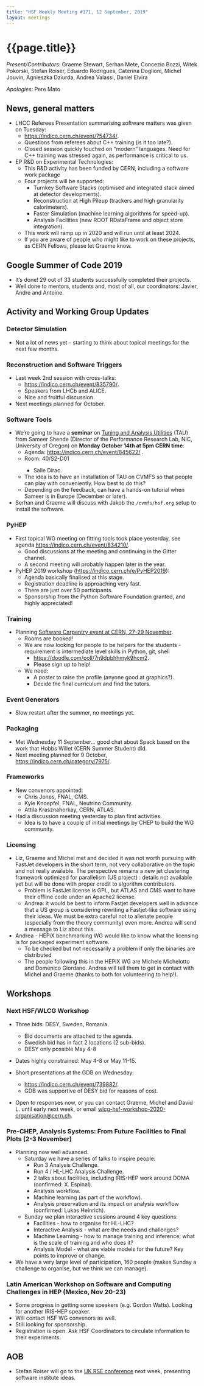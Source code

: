 ```yaml
---
title: "HSF Weekly Meeting #171, 12 September, 2019"
layout: meetings
---
```


# {{page.title}}

<span dir="ltr">_Present/Contributors_: Graeme Stewart, Serhan Mete, Concezio
Bozzi, Witek Pokorski, Stefan Roiser, Eduardo Rodrigues, Caterina Doglioni,
Michel Jouvin, Agnieszka Dziurda, Andrea Valassi, Daniel Elvira</span>

<span dir="ltr">_Apologies_: Pere Mato</span>

## <span dir="ltr">News, general matters</span>

- <span dir="ltr">LHCC Referees Presentation summarising software matters was
  given on Tuesday:</span>
  - <span dir="ltr">[<span class="underline">https://indico.cern.ch/event/754734/</span>](https://indico.cern.ch/event/754734/)</span>.
  - <span dir="ltr">Questions from referees about C++ training (is it too
    late?).</span>
  - <span dir="ltr">Closed session quickly touched on “modern” languages. Need
    for C++ training was stressed again, as performance is critical to
    us.</span>
- <span dir="ltr">EP R&D on Experimental Technologies:</span>
  - <span dir="ltr">This R&D activity has been funded by CERN, including a
    software work package</span>
  - <span dir="ltr">Four projects will be supported:</span>
    - <span dir="ltr">Turnkey Software Stacks (optimised and integrated stack
      aimed at detector developments).</span>
    - <span dir="ltr">Reconstruction at High Pileup (trackers and high
      granularity calorimeters).</span>
    - <span dir="ltr">Faster Simulation (machine learning algorithms for
      speed-up).</span>
    - <span dir="ltr">Analysis Facilities (new ROOT RDataFrame and object store
      integration).</span>
  - <span dir="ltr">This work will ramp up in 2020 and will run until at
    least 2024.</span>
  - <span dir="ltr">If you are aware of people who might like to work on these
    projects, as CERN Fellows, please let Graeme know.</span>

## <span dir="ltr">Google Summer of Code 2019</span>

- <span dir="ltr">It’s done\! 29 out of 33 students successfully completed their
  projects.</span>
- Well done to mentors, students and, most of all, our coordinators: Javier,
  Andre and Antoine.

## <span dir="ltr">Activity and Working Group Updates</span>

### <span dir="ltr">Detector Simulation</span>

- <span dir="ltr">Not a lot of news yet - starting to think about topical
  meetings for the next few months.</span>

### <span dir="ltr">Reconstruction and Software Triggers</span>

- <span dir="ltr">Last week 2nd session with cross-talks:</span>
  - <span dir="ltr">[<span class="underline">https://indico.cern.ch/event/835790/</span>](https://indico.cern.ch/event/835790/)</span>.
  - <span dir="ltr">Speakers from LHCb and ALICE.</span>
  - <span dir="ltr">Nice and fruitful discussion.</span>
- <span dir="ltr">Next meetings planned for October.</span>

### <span dir="ltr">Software Tools</span>

- <span dir="ltr">We’re going to have a **seminar** on
  [<span class="underline">Tuning and Analysis Utilities</span>](https://www.cs.uoregon.edu/research/tau/home.php)
  (TAU) from Sameer Shende (Director of the Performance Research Lab, NIC,
  University of Oregon) on **Monday October 14th at 5pm CERN time**:</span>
  - <span dir="ltr"><span class="underline">Agenda:</span>
    [<span class="underline">https://indico.cern.ch/event/845622/</span>](https://indico.cern.ch/event/845622/)
    .</span>
  - <span dir="ltr"><span class="underline">Room:</span> 40/S2-D01
    - Salle Dirac.
  - <span dir="ltr">The idea is to have an installation of TAU on CVMFS so that
    people can play with conveniently. How best to do this?</span>
  - <span dir="ltr">Depending on the feedback, can have a hands-on tutorial when
    Sameer is in Europe (December or later).</span>
- <span dir="ltr">Serhan and Graeme will discuss with Jakob the `/cvmfs/hsf.org`
  setup to install the software.</span>

### <span dir="ltr">PyHEP</span>

- <span dir="ltr">First topical WG meeting on fitting tools took place
  yesterday, see agenda
  [<span class="underline">https://indico.cern.ch/event/834210/</span>](https://indico.cern.ch/event/834210/).</span>
  - <span dir="ltr">Good discussions at the meeting and continuing in the Gitter
    channel.</span>
  - <span dir="ltr">A second meeting will probably happen later in the
    year.</span>
- <span dir="ltr">PyHEP 2019 workshop
  ([<span class="underline">https://indico.cern.ch/e/PyHEP2019</span>](https://indico.cern.ch/e/PyHEP2019)):</span>
  - <span dir="ltr">Agenda basically finalised at this stage.</span>
  - <span dir="ltr">Registration deadline is approaching very fast.</span>
  - <span dir="ltr">There are just over 50 participants.</span>
  - <span dir="ltr">Sponsorship from the Python Software Foundation granted, and
    highly appreciated\!</span>

### <span dir="ltr">Training</span>

- <span dir="ltr">Planning
  [Software Carpentry event at CERN, 27-29 November](https://indico.cern.ch/event/834411/)</span>.
  - <span dir="ltr">Rooms are booked\!</span>
  - <span dir="ltr">We are now looking for people to be helpers for the
    students - requirement is intermediate level skills in Python, git,
    shell</span>
    - <span dir="ltr">[<span class="underline">https://doodle.com/poll/7n9dpbhhmyk9hcm2</span>](https://doodle.com/poll/7n9dpbhhmyk9hcm2).</span>
    - <span dir="ltr">Please sign up to help\!</span>
  - <span dir="ltr">We need:</span>
    - <span dir="ltr">A poster to raise the profile (anyone good at
      graphics?).</span>
    - <span dir="ltr">Decide the final curriculum and find the tutors.</span>

### <span dir="ltr">Event Generators</span>

- <span dir="ltr">Slow restart after the summer, no meetings yet.</span>

### <span dir="ltr">Packaging</span>

- <span dir="ltr">Met Wednesday 11 September… good chat about Spack based on the
  work that Hobbs Willet (CERN Summer Student) did.</span>
- <span dir="ltr">Next meeting planned for 9 October,
  [<span class="underline">https://indico.cern.ch/category/7975/</span>](https://indico.cern.ch/category/7975/).</span>

### <span dir="ltr">Frameworks</span>

- <span dir="ltr">New convenors appointed:</span>
  - <span dir="ltr">Chris Jones, FNAL, CMS.</span>
  - <span dir="ltr">Kyle Knoepfel, FNAL, Neutrino Community.</span>
  - <span dir="ltr">Attila Krasznahorkay, CERN, ATLAS.</span>
- <span dir="ltr">Had a discussion meeting yesterday to plan first
  activities.</span>
  - <span dir="ltr">Idea is to have a couple of initial meetings by CHEP to
    build the WG community.</span>

### <span dir="ltr">Licensing</span>

- <span dir="ltr">Liz, Graeme and Michel met and decided it was not worth
  pursuing with FastJet developers in the short term, not very collaborative on
  the topic and not really available. The perspective remains a new jet
  clustering framework optimized for parallelism (US project) : details not
  available yet but will be done with proper credit to algorithm
  contributors.</span>
  - <span dir="ltr">Problem is FastJet license is GPL, but ATLAS and CMS want to
    have their offline code under an Apache2 license.</span>
  - <span dir="ltr">Andrea: it would be best to inform Fastjet developers well
    in advance that a US group is considering rewriting a Fastjet-like software
    using their ideas. We must be extra careful not to alienate people
    (especially from the theory community) even more. Andrea will send a message
    to Liz about this.</span>
- <span dir="ltr">Andrea - HEPiX benchmarking WG would like to know what the
  licensing is for packaged experiment software.</span>
  - <span dir="ltr">To be checked but not necessarily a problem if only the
    binaries are distributed</span>
  - <span dir="ltr">The people following this in the HEPiX WG are Michele
    Michelotto and Domenico Giordano. Andrea will tell them to get in contact
    with Michel and Graeme (thanks to both for volunteering to help\!).</span>

## <span dir="ltr">Workshops</span>

### <span dir="ltr">Next HSF/WLCG Workshop</span>

- <span dir="ltr">Three bids: DESY, Sweden, Romania.</span>
  - <span dir="ltr">Bid documents are attached to the agenda.</span>
  - <span dir="ltr">Swedish bid has in fact 2 locations (2 sub-bids).</span>
  - <span dir="ltr">DESY only possible May 4-8</span>
- <span dir="ltr">Dates highly constrained: May 4-8 or May 11-15.</span>
- <span dir="ltr">Short presentations at the GDB on Wednesday:</span>

  - <span dir="ltr">[<span class="underline">https://indico.cern.ch/event/739882/</span>](https://indico.cern.ch/event/739882/).</span>
  - <span dir="ltr">GDB was supportive of DESY bid for reasons of cost.</span>

- <span dir="ltr">Open to responses now, or you can contact Graeme, Michel and
  David L. until early next week, or email
  [<span class="underline">wlcg-hsf-workshop-2020-organisation@cern.ch</span>](mailto:wlcg-hsf-workshop-2020-organisation@cern.ch).</span>

### <span dir="ltr">Pre-CHEP, Analysis Systems: From Future Facilities to Final Plots (2-3 November)</span>

- <span dir="ltr">Planning now well advanced.</span>
  - <span dir="ltr">Saturday we have a series of talks to inspire people:</span>
    - <span dir="ltr">Run 3 Analysis Challenge.</span>
    - <span dir="ltr">Run 4 / HL-LHC Analysis Challenge.</span>
    - <span dir="ltr">2 talks about facilities, including IRIS-HEP work around
      DOMA (confirmed: X. Espinal).</span>
    - <span dir="ltr">Analysis workflow.</span>
    - <span dir="ltr">Machine learning (as part of the workflow).</span>
    - <span dir="ltr">Analysis preservation and its impact on analysis workflow
      (confirmed: Lukas Heinrich).</span>
  - <span dir="ltr">Sunday we plan interactive sessions around 4 key
    questions:</span>
    - <span dir="ltr">Facilities - how to organise for HL-LHC?</span>
    - <span dir="ltr">Interactive Analysis - what are the needs and
      challenges?</span>
    - <span dir="ltr">Machine Learning - how to manage training and inference;
      what is the scale of training and who does it?</span>
    - <span dir="ltr">Analysis Model - what are viable models for the future?
      Key points to improve or change.</span>
- <span dir="ltr">We have a very large level of participation, 160 people (makes
  Sunday a challenge to organise, but we think we can manage).</span>

### <span dir="ltr">Latin American Workshop on Software and Computing Challenges in HEP (Mexico, Nov 20-23)</span>

<span dir="ltr"></span>

- <span dir="ltr">Some progress in getting some speakers (e.g. Gordon Watts).
  Looking for another IRIS-HEP speaker.</span>
- <span dir="ltr">Will contact HSF WG convenors as well.</span>
- <span dir="ltr">Still looking for sponsorship.</span>
- <span dir="ltr">Registration is open. Ask HSF Coordinators to circulate
  information to their experiments.</span>

## <span dir="ltr">AOB</span>

- <span dir="ltr">Stefan Roiser will go to the
  [UK RSE conference](https://rse.ac.uk/conf2019/) next week, presenting
  software institute ideas.</span>
